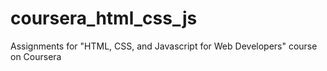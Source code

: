 # coursera_html_css_js
Assignments for "HTML, CSS, and Javascript for Web Developers" course on Coursera
